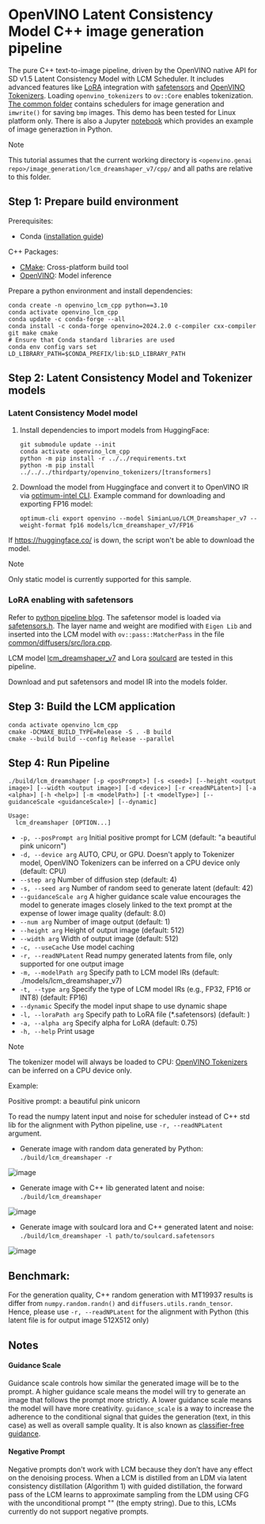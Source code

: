 # OpenVINO Latent Consistency Model C++ image generation pipeline
The pure C++ text-to-image pipeline, driven by the OpenVINO native API for SD v1.5 Latent Consistency Model with LCM Scheduler. It includes advanced features like [LoRA](https://huggingface.co/docs/peft/main/en/conceptual_guides/lora#lora) integration with [safetensors](https://huggingface.co/docs/safetensors/index#format) and [OpenVINO Tokenizers](https://github.com/openvinotoolkit/openvino_tokenizers). Loading `openvino_tokenizers` to `ov::Core` enables tokenization. [The common folder](../../common/) contains schedulers for image generation and `imwrite()` for saving `bmp` images. This demo has been tested for Linux platform only. There is also a Jupyter [notebook](https://github.com/openvinotoolkit/openvino_notebooks/blob/latest/notebooks/latent-consistency-models-image-generation/lcm-lora-controlnet.ipynb) which provides an example of image generaztion in Python.

> [!NOTE]
> This tutorial assumes that the current working directory is `<openvino.genai repo>/image_generation/lcm_dreamshaper_v7/cpp/` and all paths are relative to this folder.

## Step 1: Prepare build environment

Prerequisites:
- Conda ([installation guide](https://conda.io/projects/conda/en/latest/user-guide/install/index.html))

C++ Packages:
* [CMake](https://cmake.org/download/): Cross-platform build tool
* [OpenVINO](https://docs.openvino.ai/2024/get-started/install-openvino.html): Model inference

Prepare a python environment and install dependencies:
```shell
conda create -n openvino_lcm_cpp python==3.10
conda activate openvino_lcm_cpp
conda update -c conda-forge --all
conda install -c conda-forge openvino=2024.2.0 c-compiler cxx-compiler git make cmake
# Ensure that Conda standard libraries are used
conda env config vars set LD_LIBRARY_PATH=$CONDA_PREFIX/lib:$LD_LIBRARY_PATH
```

## Step 2: Latent Consistency Model and Tokenizer models

### Latent Consistency Model model

1. Install dependencies to import models from HuggingFace:

    ```shell
    git submodule update --init
    conda activate openvino_lcm_cpp
    python -m pip install -r ../../requirements.txt
    python -m pip install ../../../thirdparty/openvino_tokenizers/[transformers]
    ```

2. Download the model from Huggingface and convert it to OpenVINO IR via [optimum-intel CLI](https://github.com/huggingface/optimum-intel). Example command for downloading and exporting FP16 model:

    `optimum-cli export openvino --model SimianLuo/LCM_Dreamshaper_v7 --weight-format fp16 models/lcm_dreamshaper_v7/FP16`

If https://huggingface.co/ is down, the script won't be able to download the model.

> [!NOTE]
> Only static model is currently supported for this sample.

### LoRA enabling with safetensors
<!-- TODO Align section with SD -->

Refer to [python pipeline blog](https://blog.openvino.ai/blog-posts/enable-lora-weights-with-stable-diffusion-controlnet-pipeline).
The safetensor model is loaded via [safetensors.h](https://github.com/hsnyder/safetensors.h). The layer name and weight are modified with `Eigen Lib` and inserted into the LCM model with `ov::pass::MatcherPass` in the file [common/diffusers/src/lora.cpp](https://github.com/openvinotoolkit/openvino.genai/blob/master/image_generation/common/diffusers/src/lora.cpp).

LCM model [lcm_dreamshaper_v7](https://huggingface.co/SimianLuo/LCM_Dreamshaper_v7) and Lora [soulcard](https://civitai.com/models/67927?modelVersionId=72591) are tested in this pipeline.

Download and put safetensors and model IR into the models folder.

## Step 3: Build the LCM application

```shell
conda activate openvino_lcm_cpp
cmake -DCMAKE_BUILD_TYPE=Release -S . -B build
cmake --build build --config Release --parallel
```

## Step 4: Run Pipeline
```shell
./build/lcm_dreamshaper [-p <posPrompt>] [-s <seed>] [--height <output image>] [--width <output image>] [-d <device>] [-r <readNPLatent>] [-a <alpha>] [-h <help>] [-m <modelPath>] [-t <modelType>] [--guidanceScale <guidanceScale>] [--dynamic]

Usage:
  lcm_dreamshaper [OPTION...]
```

* `-p, --posPrompt arg` Initial positive prompt for LCM (default: "a beautiful pink unicorn")
* `-d, --device arg`    AUTO, CPU, or GPU. Doesn't apply to Tokenizer model, OpenVINO Tokenizers can be inferred on a CPU device only (default: CPU)
* `--step arg`          Number of diffusion step (default: 4)
* `-s, --seed arg`      Number of random seed to generate latent (default: 42)
* `--guidanceScale arg` A higher guidance scale value encourages the model to generate images closely linked to the text prompt at the expense of lower image quality (default: 8.0)
* `--num arg`           Number of image output (default: 1)
* `--height arg`        Height of output image (default: 512)
* `--width arg`         Width of output image (default: 512)
* `-c, --useCache`      Use model caching
* `-r, --readNPLatent`  Read numpy generated latents from file, only supported for one output image
* `-m, --modelPath arg` Specify path to LCM model IRs (default: ./models/lcm_dreamshaper_v7)
* `-t, --type arg`      Specify the type of LCM model IRs (e.g., FP32, FP16 or INT8) (default: FP16)
* `--dynamic`           Specify the model input shape to use dynamic shape
* `-l, --loraPath arg`  Specify path to LoRA file (*.safetensors) (default: )
* `-a, --alpha arg`     Specify alpha for LoRA (default: 0.75)
* `-h, --help`          Print usage

> [!NOTE]
> The tokenizer model will always be loaded to CPU: [OpenVINO Tokenizers](https://github.com/openvinotoolkit/openvino_tokenizers) can be inferred on a CPU device only.

Example:

Positive prompt: a beautiful pink unicorn

To read the numpy latent input and noise for scheduler instead of C++ std lib for the alignment with Python pipeline, use `-r, --readNPLatent` argument.

* Generate image with random data generated by Python: `./build/lcm_dreamshaper -r`

![image](./python_random.bmp)

* Generate image with C++ lib generated latent and noise: `./build/lcm_dreamshaper`

![image](./cpp_random.bmp)

* Generate image with soulcard lora and C++ generated latent and noise: `./build/lcm_dreamshaper -l path/to/soulcard.safetensors`

![image](./lora_cpp_random.bmp)

## Benchmark:

For the generation quality, C++ random generation with MT19937 results is differ from `numpy.random.randn()` and `diffusers.utils.randn_tensor`. Hence, please use `-r, --readNPLatent` for the alignment with Python (this latent file is for output image 512X512 only)

## Notes

#### Guidance Scale

Guidance scale controls how similar the generated image will be to the prompt. A higher guidance scale means the model will try to generate an image that follows the prompt more strictly. A lower guidance scale means the model will have more creativity.
`guidance_scale` is a way to increase the adherence to the conditional signal that guides the generation (text, in this case) as well as overall sample quality. It is also known as [classifier-free guidance](https://arxiv.org/abs/2207.12598).

#### Negative Prompt

Negative prompts don't work with LCM because they don’t have any effect on the denoising process.
When a LCM is distilled from an LDM via latent consistency distillation (Algorithm 1) with guided distillation, the forward pass of the LCM learns to approximate sampling from the LDM using CFG with the unconditional prompt "" (the empty string). 
Due to this, LCMs currently do not support negative prompts.
